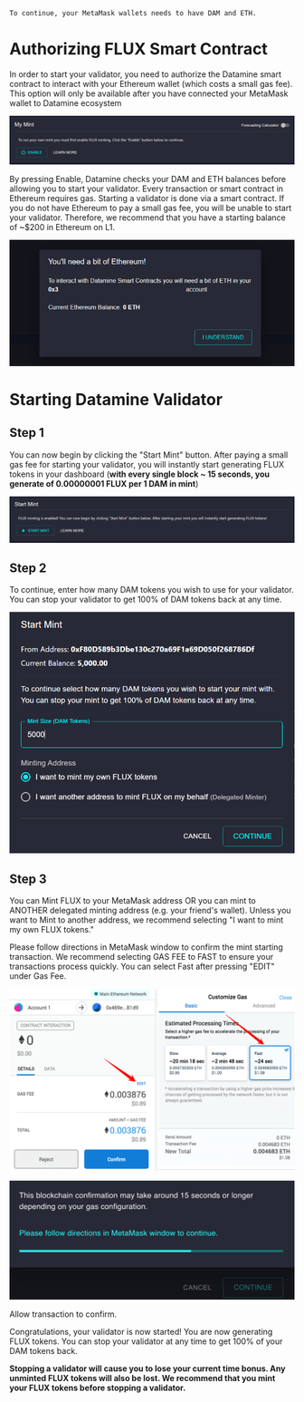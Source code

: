 ```
To continue, your MetaMask wallets needs to have DAM and ETH.
```

# Authorizing FLUX Smart Contract

In order to start your validator, you need to authorize the Datamine smart contract to interact with your Ethereum wallet (which costs a small gas fee). This option will only be available after you have connected your MetaMask wallet to Datamine ecosystem

![Validator Dashboard](../../helpArticles/assets/images/pngs/lockingInDam/lockin1.png)

By pressing Enable, Datamine checks your DAM and ETH balances before allowing you to start your validator. Every transaction or smart contract in Ethereum requires gas. Starting a validator is done via a smart contract. If you do not have Ethereum to pay a small gas fee, you will be unable to start your validator. Therefore, we recommend that you have a starting balance of ~$200 in Ethereum on L1. 

![You'll need a bit of Ethereum](../../helpArticles/assets/images/pngs/lockingInDam/lockin2.png#_maxWidth=512)

# Starting Datamine Validator

## Step 1

You can now begin by clicking the "Start Mint" button. After paying a small gas fee for starting your validator, you will instantly start generating FLUX tokens in your dashboard (**with every single block ~ 15 seconds, you generate of 0.00000001 FLUX per 1 DAM in mint**)

![Start Mint](../../helpArticles/assets/images/pngs/lockingInDam/lockin3.png)

## Step 2

To continue, enter how many DAM tokens you wish to use for your validator. You can stop your validator to get 100% of DAM tokens back at any time.

![Start Mint Dialog](../../helpArticles/assets/images/pngs/lockingInDam/lockin4.png#_maxWidth=512)

## Step 3

You can Mint FLUX to your MetaMask address OR you can mint to ANOTHER delegated minting address (e.g. your friend's wallet). Unless you want to Mint to another address, we recommend selecting "I want to mint my own FLUX tokens."

Please follow directions in MetaMask window to confirm the mint starting transaction. We recommend selecting GAS FEE to FAST to ensure your transactions process quickly. You can select Fast after pressing "EDIT" under Gas Fee.

![Metamask Popup](../../helpArticles/assets/images/pngs/lockingInDam/lockin5.png#_maxWidth=512)

![Awaiting Confirmation](../../helpArticles/assets/images/pngs/lockingInDam/lockin6.png#_maxWidth=512)

Allow transaction to confirm.

Congratulations, your validator is now started! You are now generating FLUX tokens. You can stop your validator at any time to get 100% of your DAM tokens back.

**Stopping a validator will cause you to lose your current time bonus. Any unminted FLUX tokens will also be lost. We recommend that you mint your FLUX tokens before stopping a validator.**